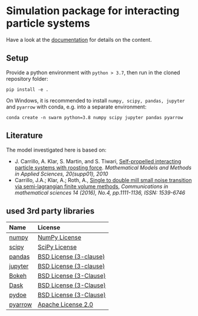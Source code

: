 # Simulation package for interacting particle systems

Have a look at the [documentation](https://scherbertlemon.github.io/swarming/) for details on the content.

## Setup

Provide a python environment with ``python > 3.7``, then run in the cloned repository folder:

    pip install -e .

On Windows, it is recommended to install ``numpy, scipy, pandas, jupyter`` and ``pyarrow`` with conda, e.g. into a separate environment:

    conda create -n swarm python=3.8 numpy scipy jupyter pandas pyarrow


## Literature

The model investigated here is based on:

* J. Carrillo, A. Klar, S. Martin, and S. Tiwari, [Self-propelled interacting particle systems with
roosting force](https://www.worldscientific.com/doi/abs/10.1142/S0218202510004684). *Mathematical Models and Methods in Applied Sciences, 20(supp01), 2010*
* Carrillo, J.A.; Klar, A.; Roth, A., [Single to double mill small noise transition via semi-lagrangian finite volume methods](https://www.intlpress.com/site/pub/pages/journals/items/cms/content/vols/0014/0004/a012/), *Communications in mathematical sciences 14 (2016), No.4, pp.1111-1136, ISSN: 1539-6746*

## used 3rd party libraries

|Name|License|
|:-|:-|
|[numpy](https://numpy.org)|[NumPy License](https://numpy.org/doc/stable/license.html)|
|[scipy](https//scipy.org)|[SciPy License](https://www.scipy.org/scipylib/license.html)|
|[pandas](https://pandas.pydata.org/)|[BSD License (3-clause)](https://pandas.pydata.org/pandas-docs/stable/getting_started/overview.html#license)|
|[jupyter](https://jupyter.org)|[BSD License (3-clause)](https://jupyter.org/about)|
|[Bokeh](https://bokeh.org)|[BSD License (3-Clause)](https://github.com/bokeh/bokeh/blob/branch-2.4/LICENSE.txt)|
|[Dask](https://dask.org)|[BSD License (3-Clause)](https://github.com/dask/dask/blob/main/LICENSE.txt)|
|[pydoe](https://pythonhosted.org/pyDOE)|[BSD License (3-Clause)](https://github.com/tisimst/pyDOE/blob/master/LICENSE)|
|[pyarrow](https://arrow.apache.org/docs/python/)|[Apache License 2.0](https://github.com/apache/arrow/blob/master/LICENSE.txt)|